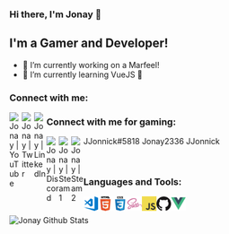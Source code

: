 ### Hi there, I'm Jonay 👋

## I'm a Gamer and Developer!
- 🔭 I’m currently working on a Marfeel!
- 🌱 I’m currently learning VueJS 🤣

### Connect with me:

[<img align="left" alt="Jonay | YouTube" width="22px" src="https://cdn.jsdelivr.net/npm/simple-icons@v3/icons/youtube.svg" />][youtube]
[<img align="left" alt="Jonay | Twitter" width="22px" src="https://cdn.jsdelivr.net/npm/simple-icons@v3/icons/twitter.svg" />][twitter]
[<img align="left" alt="Jonay | LinkedIn" width="22px" src="https://cdn.jsdelivr.net/npm/simple-icons@v3/icons/linkedin.svg" />][linkedin]

### Connect with me for gaming:

<img align="left" alt="Jonay | Discord" width="22px" src="https://camo.githubusercontent.com/ebafeb8a236c07b9dda4c9b6288e533fed2d5c69/68747470733a2f2f6564656e742e6769746875622e696f2f537570657254696e7949636f6e732f696d616765732f7376672f646973636f72642e737667" /> JJonnick#5818
[<img align="left" alt="Jonay | Steam 1" width="22px" src="https://camo.githubusercontent.com/8c6d1bbc6c237b1349a387f8085013d873e173cb/68747470733a2f2f6564656e742e6769746875622e696f2f537570657254696e7949636f6e732f696d616765732f7376672f737465616d2e737667" />][steam] Jonay2336
[<img align="left" alt="Jonay | Steam 2" width="22px" src="https://camo.githubusercontent.com/8c6d1bbc6c237b1349a387f8085013d873e173cb/68747470733a2f2f6564656e742e6769746875622e696f2f537570657254696e7949636f6e732f696d616765732f7376672f737465616d2e737667" />][steam2] JJonnick

<br />

### Languages and Tools:

<img align="left" alt="Visual Studio Code" width="26px" src="https://raw.githubusercontent.com/github/explore/80688e429a7d4ef2fca1e82350fe8e3517d3494d/topics/visual-studio-code/visual-studio-code.png" />
<img align="left" alt="HTML5" width="26px" src="https://raw.githubusercontent.com/github/explore/80688e429a7d4ef2fca1e82350fe8e3517d3494d/topics/html/html.png" />
<img align="left" alt="CSS3" width="26px" src="https://raw.githubusercontent.com/github/explore/80688e429a7d4ef2fca1e82350fe8e3517d3494d/topics/css/css.png" />
<img align="left" alt="Sass" width="26px" src="https://raw.githubusercontent.com/github/explore/80688e429a7d4ef2fca1e82350fe8e3517d3494d/topics/sass/sass.png" />
<img align="left" alt="JavaScript" width="26px" src="https://raw.githubusercontent.com/github/explore/80688e429a7d4ef2fca1e82350fe8e3517d3494d/topics/javascript/javascript.png" />
<img align="left" alt="GitHub" width="26px" src="https://raw.githubusercontent.com/github/explore/78df643247d429f6cc873026c0622819ad797942/topics/github/github.png" />
<img align="left" alt="HTML5" width="26px" src="https://raw.githubusercontent.com/github/explore/80688e429a7d4ef2fca1e82350fe8e3517d3494d/topics/vue/vue.png" />

<br />
<br />

<img align="left" alt="Jonay Github Stats" src="https://github-readme-stats.vercel.app/api?username=jonayrodriguezmrf&show_icons=true&hide_border=true&hide=stars" />

[steam]: https://www.steamcommunity.com/id/jonay2336
[steam2]: https://www.steamcommunity.com/id/JJonnick
[twitter]: https://twitter.com/Jonay2336
[youtube]: https://youtube.com/JonayJJonnickRodriguez
[linkedin]: https://linkedin.com/in/jonayrodriguezmayor
[jsplaylist]: https://www.youtube.com/playlist?list=PLkwxH9e_vrALRJKu7wfXby3MKeflhTu6B
[cssplaylist]: https://www.youtube.com/playlist?list=PLkwxH9e_vrALSdvZuEh6gqQdmDoDIoqz4
[reactplaylist]: https://www.youtube.com/playlist?list=PLkwxH9e_vrAK4TdffpxKY3QGyHCpxFcQ0

